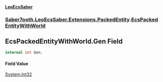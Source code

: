 #### [LeoEcsSaber](index.md 'index')
### [Saber7ooth.LeoEcsSaber.Extensions.PackedEntity](Saber7ooth.LeoEcsSaber.Extensions.PackedEntity.md 'Saber7ooth.LeoEcsSaber.Extensions.PackedEntity').[EcsPackedEntityWithWorld](EcsPackedEntityWithWorld.md 'Saber7ooth.LeoEcsSaber.Extensions.PackedEntity.EcsPackedEntityWithWorld')

## EcsPackedEntityWithWorld.Gen Field

```csharp
internal int Gen;
```

#### Field Value
[System.Int32](https://docs.microsoft.com/en-us/dotnet/api/System.Int32 'System.Int32')